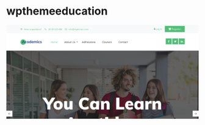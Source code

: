 # wpthemeeducation

![Education Theme](https://raw.githubusercontent.com/akashbadole/wpthemeeducation/master/screenshot.png)
